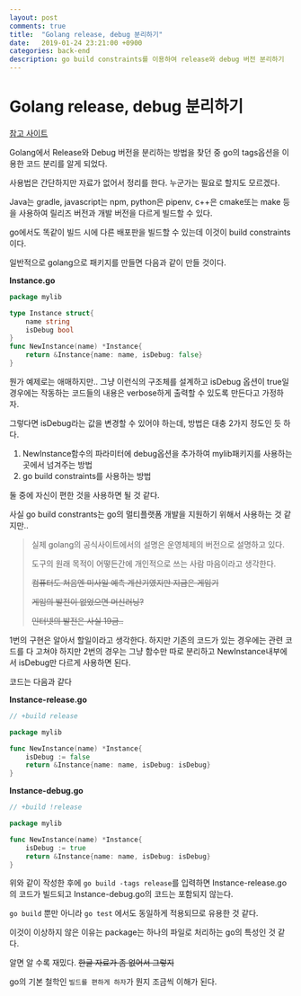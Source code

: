 ```yaml
---
layout: post
comments: true
title:  "Golang release, debug 분리하기"
date:   2019-01-24 23:21:00 +0900
categories: back-end
description: go build constraints를 이용하여 release와 debug 버전 분리하기
---
```

# Golang release, debug 분리하기

[참고 사이트](https://golang.org/pkg/go/build/)

Golang에서 Release와 Debug 버전을 분리하는 방법을 찾던 중 go의 tags옵션을 이용한 코드 분리를 알게 되었다.

사용법은 간단하지만 자료가 없어서 정리를 한다. 누군가는 필요로 할지도 모르겠다.

Java는 gradle, javascript는 npm, python은 pipenv, c++은 cmake또는 make 등을 사용하여 릴리즈 버전과 개발 버전을 다르게 빌드할 수 있다.

go에서도 똑같이 빌드 시에 다른 배포판을 빌드할 수 있는데 이것이 build constraints 이다.

일반적으로 golang으로 패키지를 만들면 다음과 같이 만들 것이다.

**Instance.go**

```go
package mylib

type Instance struct{
    name string
    isDebug bool
}
func NewInstance(name) *Instance{
    return &Instance{name: name, isDebug: false}
}
```

뭔가 예제로는 애매하지만.. 그냥 이런식의 구조체를 설계하고 isDebug 옵션이 true일 경우에는 작동하는 코드들의 내용은 verbose하게 출력할 수 있도록 만든다고 가정하자.

그렇다면 isDebug라는 값을 변경할 수 있어야 하는데, 방법은 대충 2가지 정도인 듯 하다.

1. NewInstance함수의 파라미터에 debug옵션을 추가하여 mylib패키지를 사용하는 곳에서 넘겨주는 방법
2. go build constraints를 사용하는 방법

둘 중에 자신이 편한 것을 사용하면 될 것 같다.

사실 go build constrants는 go의 멀티플랫폼 개발을 지원하기 위해서 사용하는 것 같지만..

> 실제 golang의 공식사이트에서의 설명은 운영체제의 버전으로 설명하고 있다.
>
> 도구의 원래 목적이 어떻든간에 개인적으로 쓰는 사람 마음이라고 생각한다.
>
> ~~컴퓨터도 처음엔 미사일 예측 계산기였지만 지금은 게임기~~
>
> ~~게임의 발전이 없었으면 머신러닝?~~
>
> ~~인터넷의 발전은 사실 19금..~~

1번의 구현은 알아서 할일이라고 생각한다. 하지만 기존의 코드가 있는 경우에는 관련 코드를 다 고쳐야 하지만 2번의 경우는 그냥 함수만 따로 분리하고 NewInstance내부에서 isDebug만 다르게 사용하면 된다. 

코드는 다음과 같다

**Instance-release.go**

```go
// +build release

package mylib

func NewInstance(name) *Instance{
    isDebug := false
    return &Instance{name: name, isDebug: isDebug}
}
```

**Instance-debug.go**

```go
// +build !release

package mylib

func NewInstance(name) *Instance{
    isDebug := true
    return &Instance{name: name, isDebug: isDebug}
}
```

위와 같이 작성한 후에 `go build -tags release`를 입력하면 Instance-release.go의 코드가 빌드되고 Instance-debug.go의 코드는 포함되지 않는다.

`go build` 뿐만 아니라 `go test` 에서도 동일하게 적용되므로 유용한 것 같다.

이것이 이상하지 않은 이유는 package는 하나의 파일로 처리하는 go의 특성인 것 같다.

알면 알 수록 재밌다. ~~한글 자료가 좀 없어서 그렇지~~ 

go의 기본 철학인 `빌드를 편하게 하자`가 뭔지 조금씩 이해가 된다.